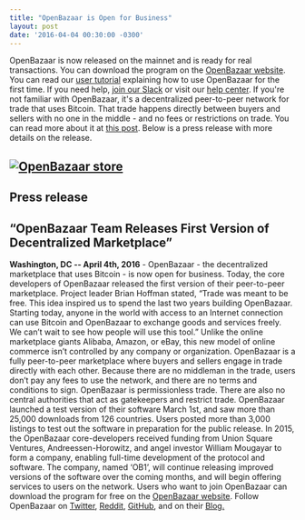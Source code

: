 ```yaml
---
title: "OpenBazaar is Open for Business" 
layout: post
date: '2016-04-04 00:30:00 -0300'
---
```

        
OpenBazaar is now released on the mainnet and is ready for real transactions. You can download the program on the [OpenBazaar website](https://openbazaar.org/download.html). You can read our [user tutorial](https://blog.openbazaar.org/openbazaar-user-tutorial/) explaining how to use OpenBazaar for the first time. If you need help, [join our Slack](http://slack.openbazaar.org/) or visit our [help center](https://openbazaar.zendesk.com/hc/en-us). If you're not familiar with OpenBazaar, it's a decentralized peer-to-peer network for trade that uses Bitcoin. That trade happens directly between buyers and sellers with no one in the middle - and no fees or restrictions on trade. You can read more about it at [this post](https://blog.openbazaar.org/what-is-openbazaar/). Below is a press release with more details on the release.

[![OpenBazaar store](Screenshot-from-2016-04-04-13-14-36.png)](Screenshot-from-2016-04-04-13-14-36.png)
------------------------------------------------------------------------------------------------------------------------------------------------------------------------------------------------------------------------------

Press release
-------------

“OpenBazaar Team Releases First Version of Decentralized Marketplace”
---------------------------------------------------------------------

**Washington, DC -- April 4th, 2016** \- OpenBazaar - the decentralized marketplace that uses Bitcoin - is now open for business. Today, the core developers of OpenBazaar released the first version of their peer-to-peer marketplace. Project leader Brian Hoffman stated, “Trade was meant to be free. This idea inspired us to spend the last two years building OpenBazaar. Starting today, anyone in the world with access to an Internet connection can use Bitcoin and OpenBazaar to exchange goods and services freely. We can’t wait to see how people will use this tool.” Unlike the online marketplace giants Alibaba, Amazon, or eBay, this new model of online commerce isn’t controlled by any company or organization. OpenBazaar is a fully peer-to-peer marketplace where buyers and sellers engage in trade directly with each other. Because there are no middleman in the trade, users don’t pay any fees to use the network, and there are no terms and conditions to sign. OpenBazaar is permissionless trade. There are also no central authorities that act as gatekeepers and restrict trade. OpenBazaar launched a test version of their software March 1st, and saw more than 25,000 downloads from 126 countries. Users posted more than 3,000 listings to test out the software in preparation for the public release. In 2015, the OpenBazaar core-developers received funding from Union Square Ventures, Andreessen-Horowitz, and angel investor William Mougayar to form a company, enabling full-time development of the protocol and software. The company, named ‘OB1’, will continue releasing improved versions of the software over the coming months, and will begin offering services to users on the network. Users who want to join OpenBazaar can download the program for free on the [OpenBazaar website](https://openbazaar.org/). Follow OpenBazaar on [Twitter](https://twitter.com/OpenBazaar), [Reddit](http://www.reddit.com/r/OpenBazaar/), [GitHub](http://github.com/OpenBazaar), and on their [Blog.](http://blog.openbazaar.org/)